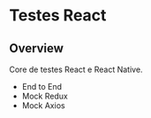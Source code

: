 # Testes React

## Overview

Core de testes React e React Native.

- End to End
- Mock Redux
- Mock Axios
